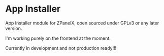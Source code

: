 App Installer
=============

App Installer module for ZPanelX, open sourced under GPLv3 or any later version.

I'm working purely on the frontend at the moment.

Currently in development and not production ready!!!
